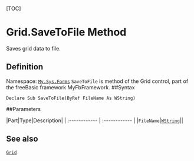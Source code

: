 [TOC]
# Grid.SaveToFile Method
Saves grid data to file.
## Definition
Namespace: [`My.Sys.Forms`](My.Sys.Forms.md)
`SaveToFile` is method of the Grid control, part of the freeBasic framework MyFbFramework.
##Syntax
```freeBasic
Declare Sub SaveToFile(ByRef FileName As WString)
```

##Parameters

|Part|Type|Description|
| :------------ | :------------ |
|`FileName`|[`WString`]("https://www.freebasic.net/wiki/KeyPgWString")||
## See also
[`Grid`](Grid.md)
